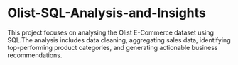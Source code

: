 # Olist-SQL-Analysis-and-Insights
This project focuses on analysing the Olist E-Commerce dataset using SQL.The analysis includes data cleaning, aggregating sales data, identifying top-performing product categories, and generating actionable business recommendations.
